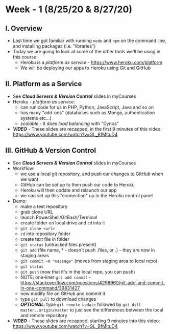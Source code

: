 # Week - 1 (8/25/20 & 8/27/20)

## I. Overview

- Last time we got familiar with running `node` and `npm` on the command line, and installing packages (i.e. "libraries")
- Today we are going to look at some of the other tools we'll be using in this course:
  - Heroku is a *platform as service* - https://www.heroku.com/platform
  - We will be deploying our apps to Heroku using Git and GitHub

## II. Platform as a Service

- See ***Cloud Servers & Version Control*** slides in myCourses
- Heroku - *platform as service*:
  - can run code for us in PHP, Python, JavaScript, Java and so on
  - has many "add-ons" (databases such as Mongo, authentication systems etc...)
  - *scalable* - it does *load balancing* with "Dynos"
- ***VIDEO*** - These slides are recapped, in the first 9 minutes of this video: https://www.youtube.com/watch?v=GL_BfMltuD4

## III. GitHub & Version Control

- See ***Cloud Servers & Version Control*** slides in myCourses
- Workflow:
  - we use a local git repository, and push our changes to GitHub when we want
  - GitHub can be set up to then push our code to Heroku
  - Heroku will then update and relaunch our app
  - we can set up this "connection" up in the Heroku control panel
- Demo:
  - make a test repository
  - grab clone URL
  - launch PowerShell/GitBash/Terminal
  - create folder on local drive and `cd` into it
  - `git clone <url>`
  - `cd` into repository folder
  - create text file in folder
  - `git status` (untracked files present)
  - `git add` (file name, * - doesn't push .files, or .) - they are now in staging areas
  - `git commit -m "message"` (moves from staging area to local repo)
  - `git status`
  - `git push` (now that it's in the local repo, you can push)
  - NOTE: one-liner `git add commit` - https://stackoverflow.com/questions/4298960/git-add-and-commit-in-one-command/39831427
  - now modify file on GitHub and commit it
  - type `git pull` to download changes
  - ***OPTIONAL***: type `git remote update` followed by `git diff master..origin/master` to just see the differences between the local and remote repository
- ***VIDEO*** - These slides are recapped, starting 9 minutes into this video: https://www.youtube.com/watch?v=GL_BfMltuD4
